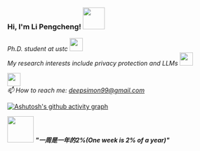 ### Hi, I'm Li Pengcheng! <img src="https://media.giphy.com/media/mGcNjsfWAjY5AEZNw6/giphy.gif" width="50">

<!--
**Pongking/Pongking** is a ✨ _special_ ✨ repository because its `README.md` (this file) appears on your GitHub profile.
Here are some ideas to get you started:
-->

<p><em>Ph.D. student at ustc <img src="https://media.giphy.com/media/fYSnHlufseco8Fh93Z/giphy.gif" width="30"></br>
My research interests include privacy protection and LLMs <img src="https://media.giphy.com/media/WUlplcMpOCEmTGBtBW/giphy.gif" width="30"></br>

 <img src="https://media.giphy.com/media/LnQjpWaON8nhr21vNW/giphy.gif" width="30"></br>
 📫 How to reach me: deepsimon99@gmail.com
</em></p>


[![Ashutosh's github activity graph](https://github-readme-activity-graph.vercel.app/graph?username=Pongking&theme=tokyo-night)](https://github.com/ashutosh00710/github-readme-activity-graph)
<!--https://github.com/Ashutosh00710/github-readme-activity-graph/-->

<img src="https://i.giphy.com/media/v1.Y2lkPTc5MGI3NjExdXMxb3ZsNHJzbnQ3ODhlYWlqMXY5aW43ZWljcHIxOThpNnAzZmJscyZlcD12MV9pbnRlcm5hbF9naWZfYnlfaWQmY3Q9cw/5nbmuSsd2ivvrf462s/giphy.gif" width="60"> <em><b>"一周是一年的2%(One week is 2% of a year)"</br></em>



  







